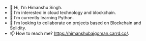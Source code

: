 - 👋 Hi, I’m Himanshu Singh.
- 👀 I’m interested in cloud technology and blockchain.
- 🌱 I’m currently learning Python.
- 💞️ I’m looking to collaborate on projects based on Blockchain and Solidity.
- 📫 How to reach me? https://himanshubaigoman.carrd.co/.

<!---
Himanshu1808/Himanshu1808 is a ✨ special ✨ repository because its `README.md` (this file) appears on your GitHub profile.
You can click the Preview link to take a look at your changes.
--->
